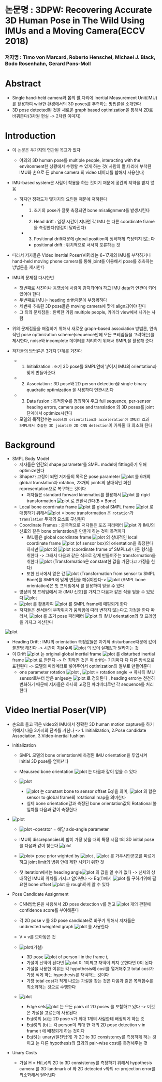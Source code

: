# 논문명 : 3DPW: Recovering Accurate 3D Human Pose in The Wild Using IMUs and a Moving Camera(ECCV 2018)
### 저자명 : Timo von Marcard, Roberto Henschel, Michael J. Black, Bodo Rosenhahn, Gerard  Pons-Moll

# Abstract
- Single hand-held camera와 몸의 팔,다리에 Inertial Measurement Unit(IMU)를 활용하여 wild한 환경에서의 3D poses를 추측하는 방법론을 소개한다
- 3D pose detected된 것을 새로운 graph based optimization을 통해서 2D로 바꿔준다(3차원 현실 -> 2차원 이미지)

# Introduction
- 이 논문은 두가지의 연관된 목표가 있다
	- 야외의 3D human pose를 multiple people, interacting with the environment한 상황에서 수행할 수 있게 하는 것( 사람의 팔,다리에 부착된 IMU와 손으로 든 phone camera 의 video 데이터를 합해서 사용한다)


- IMU-based system은 사람이 착용을 하는 것이기 때문에 공간의 제약을 받지 않음
	- 하지만 정확도가 몇가지의 요인들 때문에 저하된다
		- 1. 초기의 pose가 잘못 측정되면 bone misalignment를 발생시킨다
		- 2. Head drift : 일정 시간이 지나면 각 IMU 는 다른 coordinate frame을 측정한다(영점이 달라진다)
		- 3. Positional drift때문에 global position이 정확하게 측정되지 않는다
			- positional drift : 위치적으로 서서히 포류하는 것

- 따라서 저자들은 Video Inertial Poser(VIP)라는 6~17개의 IMU를 부착하거나 hand-held moving phone camera를 통해 joint를 이용해서 pose를 추측하는 방법론을 제시한다
- IMU의 문제점 다시한번
	- 첫번째로 사진이나 동영상에 사람이 감지되어야 하고 IMU data와 연관이 되어있어야 한다
	- 두번째로 IMU는 heading drift때문에 부정확하다
	- 세번째 추측된 3D pose들은 moving camera에 맞게 align되어야 한다
	- 그 외의 문제점들 : 완벽한 가림 multiple people, 카메라 view에서 나가는 사람
- 위의 문제점들을 해결하기 위해서 새로운 graph-based association 방법론, 연속적인 pose optimization scheme(sequence안에 모든 프레임들을 고려하는)를 제시한다, noise와 incomplete 데이터를 처리하기 위해서 SMPL을 활용해 준다

- 저자들의 방법론은 3가지 단계를 거친다
	- 1. Initialization : 초기 3D pose를 SMPL안에 넣어서 IMU의 orientation과 맞게 만들어준다
	- 2. Association : 3D pose와 2D person detection을 single binary quadratic optimization 을 사용하여 연관시킨다
	- 3. Data fusion : 목적함수를 정의하여 주고 full sequence, per-sensor heading errors, camera pose and translation 의 3D poses를 joint단계에서 optimize시킨다 
	- 모델의 목적함수는 `model의 orientation과 acceleration이 IMU의 값`과` SMPL에서 추출한 3D joints와 2D CNN detection`이 가까울 때 최소화 된다

# Background
- SMPL Body Model
	- 저자들은 인간의 shape parameter를 SMPL model에 fitting하기 위해 optimize한다
	- Shape가 고정이 되면 저자들의 목적은 pose parameter ![plot](https://user-images.githubusercontent.com/69032315/148216822-3264860d-f2d0-4ac5-bad6-963157d33939.png)
 를 6개의 global translation과 rotation, 23개의 joints의 상대적인 회전 representation으로 복구하는 것이다 
		- 저자들은 standard forward kinematics를 활용해서 ![plot](https://user-images.githubusercontent.com/69032315/148216831-2b96f609-a47e-40e0-a338-352fa92333ab.png)
 를 rigid transformation ![plot](https://user-images.githubusercontent.com/69032315/148216845-a0ae2e4e-676d-4556-bbe7-f4dd608f8cee.png)
로 변환시킨다(B = Bone)
	- Local bone coordinate frame ![plot](https://user-images.githubusercontent.com/69032315/148216881-324f45f2-6d7c-41ac-a63d-5d86b146d4b5.png)
 를 global SMPL frame ![plot](https://user-images.githubusercontent.com/69032315/148216885-4991f4ba-d69c-46d2-b13e-4affa73651cd.png)
 로 매핑하기 위해서![plot](https://user-images.githubusercontent.com/69032315/148216902-2f5d7d73-f8cf-4de0-b52a-82a5b4fae6ca.png)
 = bone transformation 은 `rotation`과 `translation` 두개의 요소로 구성된다
	- Coordinate Frames : 궁극적으로 저자들은 포즈 파라메터 ![plot](https://user-images.githubusercontent.com/69032315/148216912-d0f9fff0-0f17-497a-8799-29e79f0dea9e.png)
 가 IMU의 신호와 같은 bone orientation을 만들게 하는 것이 목적이다
		- IMU들은 global coordinate frame ![plot](https://user-images.githubusercontent.com/69032315/148216918-d4c06c58-02f5-4f16-83b1-2a085570d72a.png)
 의 상대적인 local coordinate frame  ![plot](https://user-images.githubusercontent.com/69032315/148216931-d5da6d25-4a68-4e5b-bb14-a5b4e48469a1.png)
(of sensor box)의 orientation을 측정한다 하지만 ![plot](https://user-images.githubusercontent.com/69032315/148216937-dcc430b8-5bd1-4927-b46b-3105ea33394b.png)
 의  ![plot](https://user-images.githubusercontent.com/69032315/148216945-1c4cebed-27e8-4bee-afb3-180ade3a47d1.png)
(coordinate frame of SMPL)과 다른 형식을 취한다 -> 그래서 다음과 같은 식으로 같게 만들어주는 transformation을 취한다 ![plot](https://user-images.githubusercontent.com/69032315/148216971-ec59868f-33fa-43b1-bab4-c397c4904aa4.png)
(Transformation은 constant한 값을 가진다고 가정을 한다)
		- 또한 센서에서 얻은 값 ![plot](https://user-images.githubusercontent.com/69032315/148217006-349116a7-0c2f-4292-a81f-66462bcdfae2.png)
 (Transformation from sensor to SMPL Bone)를 SMPL에 맞게 변환을 해줘야한다->  ![plot](https://user-images.githubusercontent.com/69032315/148217010-5aa16f23-d68c-4e42-b40d-cce25bced161.png)
(SMPL bone orientation)은 첫 프레임에서  를 활용하여 얻을 수 있다 
	- 영상의 첫 프레임에서  과  (IMU 신호)를 가지고 다음과 같은 식을 얻을 수 있었다
 ![plot](https://user-images.githubusercontent.com/69032315/148217019-5dfc2e76-b0a9-4894-9894-aa8e9db6aaf4.png)
  -  ![plot](https://user-images.githubusercontent.com/69032315/148217039-453621cb-5940-4011-976c-9cda1fbc7929.png)
를 활용하여  ![plot](https://user-images.githubusercontent.com/69032315/148217049-d5764bd5-611b-4e07-828a-620297a1a5e4.png)
를 SMPL frame에 매핑되게 한다
	- 저자들은 센서들의 부착위치가 움직임에 따라 변하지 않는다고 가정을 한다 따라서,  ![plot](https://user-images.githubusercontent.com/69032315/148217056-5d285225-3951-4279-b7b5-12e82ae2ea90.png)
를 초기 pose 파라메터 ![plot](https://user-images.githubusercontent.com/69032315/148217071-d4db0dfd-9cae-4287-828a-76865301e770.png)
 와 IMU orientation의 첫 프레임을 가지고 계산한다

![plot](https://user-images.githubusercontent.com/69032315/148217080-182e9d07-4cb9-4c85-a341-ccd3cb8df752.png)

- Heading Drift : IMU의 orientation 측정값들은 자기적 disturbance때문에 값이 불분명 해진다 -> 시간이 지날수록 ![plot](https://user-images.githubusercontent.com/69032315/148217107-c5c4b2c3-6dd5-4712-aa96-895b5a5fe221.png)
 의 값이 실제값과 달라지는 것
- 이 Drift ![plot](https://user-images.githubusercontent.com/69032315/148217123-5e5199aa-ac34-45f0-aa58-04b022f0f3b2.png)
 는 original global inertial frame  ![plot](https://user-images.githubusercontent.com/69032315/148217131-4749c337-5f9c-4c72-8fc8-f5af77b2be66.png)
를 disturbed inertial frame ![plot](https://user-images.githubusercontent.com/69032315/148217138-ec93574a-a73b-4e34-97c6-3f9a2930765b.png)
 로 만든다 –> 더 최악인 것은 이 drift는 기기마다 다 다른 방식으로 표현된다 -> 모델의 파라메터로 넣어주어서 optimization의 일부로 만들어준다 
	- one parameter rotation ![plot](https://user-images.githubusercontent.com/69032315/148217153-19d382ee-7cf1-4359-ad94-500b62b5eb64.png)
 , ![plot](https://user-images.githubusercontent.com/69032315/148217161-d57919fd-fe23-469c-97cb-40991c14eca9.png)
 = rotation angle -> 하나의 IMU sensor로부터 받은 anlges는 ![plot](https://user-images.githubusercontent.com/69032315/148217175-708d310a-0b5a-4cf1-bf07-f4bde1a8e6c6.png)
 로 정의된다 , heading error는 천천히 변화하기 때문에 저자들은 하나의 고정된 파라메터로만 각 sequence를 처리한다

# Video Inertial Poser(VIP)
- 손으로 들고 찍은 video와 IMU에서 정확한 3D human motion capture를 하기 위해서 다음 3가지의 단계를 거친다 -> 1. Initialization, 2.Pose candidate Association, 3.Video-inertial fushion

- Initialization
	- SMPL 모델의 bone orientation에 측정된 IMU orientation을 투입시켜 Initial 3D pose를 얻어낸다
	- Meausred bone orientation ![plot](https://user-images.githubusercontent.com/69032315/148217200-3d62bbf5-b1b1-47b2-a68e-ca047f67132f.png)
 는 다음과 같이 얻을 수 있다
	
  - ![plot](https://user-images.githubusercontent.com/69032315/148217204-807a97d6-ce2a-47ee-bae9-02381b6b11c7.png)

	-  ![plot](https://user-images.githubusercontent.com/69032315/148217272-05e3f1ba-51ff-4bd2-96f7-333d25defaba.png)
는 constant bone to sensor offset Eq1을 의미, ![plot](https://user-images.githubusercontent.com/69032315/148217280-6f2e8c91-0a13-4710-bf6b-7360418647dd.png)
 의 합은 sensor to global frame의 rotational map을 의미한다
	- 실제 bone orientation값과 측정된 bone orientation값의 Rotational 불일치를 다음과 같이 측정한다
- ![plot](https://user-images.githubusercontent.com/69032315/148217293-87f4e417-acb7-45a1-ab0e-921d69a4ccdf.png)

	- ![plot](https://user-images.githubusercontent.com/69032315/148217326-c344265b-4993-4e15-8a09-1f55bf17d54a.png) -operator = 해당 axis-angle parameter

	- IMU의 discrepancies의 합이 가장 낮을 때의 특정 시점 t의 3D initial pose를 다음과 같이 찾는다
 ![plot](https://user-images.githubusercontent.com/69032315/148217337-c5a70abf-e266-47e0-8a7f-34cf7bd9de85.png)
	- ![plot](https://user-images.githubusercontent.com/69032315/148217343-332771d1-274d-481a-8e2a-41239a0a714a.png)= pose prior wighted by ![plot](https://user-images.githubusercontent.com/69032315/148217364-87509eaf-bfa4-41d5-9a5d-e2edea292657.png)
 ,  ![plot](https://user-images.githubusercontent.com/69032315/148217371-ef606e9e-f911-4bcb-b783-8be65a8825a0.png)
를 가우시안분포를 따르게 하고 joint limit의 범위 안에 제한 시키기 위한 것
	- 첫 iteration에서는 heading angle![plot](https://user-images.githubusercontent.com/69032315/148217388-c1bbfbe3-b301-4ef4-b626-47f6ef69139d.png)
 의 값을 알 수가 없다 -> 신체의 상대적인 IMU의 위치를 가지고 알아낸다 -> Eq(1)에서 ![plot](https://user-images.githubusercontent.com/69032315/148217411-e5668c93-4f09-419c-88b1-dc3ec3d679f6.png)
 를 구하기위해 필요한 bone offset ![plot](https://user-images.githubusercontent.com/69032315/148217418-b3d36077-a36e-4677-b10c-e08b566a2d1a.png)
 을 rough하게 알 수 있다 

- Pose Candidate Assignment
	- CNN방법론을 사용해서 2D pose detection v를 얻고  ![plot](https://user-images.githubusercontent.com/69032315/148217435-a903e3bf-646f-4ab7-87c2-f04098279b11.png)
개의 관절에 confidence score를 부여해준다
	- 각 2D pose v 를 3D pose candidate로 바꾸기 위해서 저자들은 undirected weighted graph ![plot](https://user-images.githubusercontent.com/69032315/148217450-f79819bb-5900-49cd-bc28-0ca228a2d608.png)
를 사용한다
	- V = v를 모아놓은 것 
	-  ![plot](https://user-images.githubusercontent.com/69032315/148217481-f88ac027-0158-4db5-9008-63729f88b137.png)(가설)
		- 3D pose  ![plot](https://user-images.githubusercontent.com/69032315/148217495-9ffae776-bd27-43bd-b86b-915247ddc392.png)
of  person l in the frame t, 
		- 가설이 선택이 된다면  ![plot](https://user-images.githubusercontent.com/69032315/148217505-66f31431-cc1a-4e96-9559-2a3a025bfc64.png)
이 1이되고 채택이 되지 못한다면 0이 된다
		- 가설을 사용한 이유는 각 hypothesis에 cost를 열거해주고 total cost가 가장 적게 하는 hypothesis를 채택하는 것이다
		- 가장 total cost가 적게 나오는 가설을 찾는 것은 다음과 같은 목적함수를 최소화하는 것으로 수행한다
  - ![plot](https://user-images.githubusercontent.com/69032315/148217522-82b84fb8-b164-4e49-85e0-f6d50dc32f0b.png)

 
	- Edge sets![plot](https://user-images.githubusercontent.com/69032315/148217542-9951826d-0bc7-4d5f-8d08-80b01de3fa2f.png)
 는 모든 pairs of 2D poses 를 포함하고 있다 -> 이것은 가설을 고르는데 사용된다 
	- Eq(6)의 (a)는 2D pose v가 최대 1개의 사람한테 배정되게 하는 것 
	- Eq(6)의 (b)는 각 person이 최대 한 개의 2D pose detection v in frame t 에 배정되게 하는 것이다
	- Eq(5)는 unary(일진법의)  가 2D to 3D consistency를 측정하게 하는 것이고  는 다른 hypothesis의 값과의 pair-wise cost를 측정해주는 것

- Unary Costs
	- 가설 H = H(l,v)의 2D to 3D consistency를 측정하기 위해서 hypothesis camera  를 3D landmark of  와 2D detected v와의 re-projection error를 최소화해서 얻어낸다










